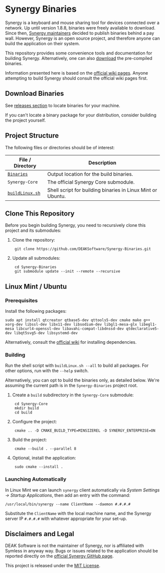 # Synergy Binaries

Synergy is a keyboard and mouse sharing tool for devices connected over a network. Up until version 1.8.8, binaries were freely available to download. Since then, [Synergy maintainers](https://github.com/symless/synergy-core) decided to publish binaries behind a pay wall. However, Synergy is an open source project, and therefore anyone can build the application on their system.

This repository provides some convenience tools and documentation for building Synergy. Alternatively, one can also [download](https://github.com/DEAKSoftware/Synergy-Binaries/releases) the pre-compiled binaries.

Information presented here is based on the [official wiki pages](https://github.com/symless/synergy-core/wiki/Compiling). Anyone attempting to build Synergy should consult the official wiki pages first.


## Download Binaries

See [releases section](https://github.com/DEAKSoftware/Synergy-Binaries/releases) to locate binaries for your machine.

If you can't locate a binary package for your distribution, consider building the project yourself.


## Project Structure

The following files or directories should be of interest:

File / Directory                         | Description
---                                      | ---
[`Binaries`](./Binaries)                 | Output location for the build binaries.
`Synergy-Core`                           | The official Synergy Core submodule.
[`buildLinux.sh`](./buildLinux.sh)       | Shell script for building binaries in Linux Mint or Ubuntu.

<!--
[`buildMacOS.sh`](./buildMacOS.sh)       | Shell script for building binaries in macOS.
[`buildWindows.ps1`](./buildWindows.ps1) | PowerShell script for building binaries in Windows.
 -->

## Clone This Repository

Before you begin building Synergy, you need to recursively clone this project and its submodules:

1. Clone the repository:

		git clone https://github.com/DEAKSoftware/Synergy-Binaries.git

2. Update all submodules:

		cd Synergy-Binaries
		git submodule update --init --remote --recursive


## Linux Mint / Ubuntu

### Prerequisites

Install the following packages:

	sudo apt install qtcreator qtbase5-dev qttools5-dev cmake make g++ xorg-dev libssl-dev libx11-dev libsodium-dev libgl1-mesa-glx libegl1-mesa libcurl4-openssl-dev libavahi-compat-libdnssd-dev qtdeclarative5-dev libqt5svg5-dev libsystemd-dev

Alternatively, consult the [official wiki](https://github.com/symless/synergy-core/wiki/Compiling) for installing dependencies.

### Building

Run the shell script with `buildLinux.sh --all` to build all packages. For other options, run with the `--help` switch.

Alternatively, you can opt to build the binaries only, as detailed below. We're assuming the current path is in the `Synergy-Binaries` project root.

1. Create a `build` subdirectory in the `Synergy-Core` submodule:

		cd Synergy-Core
		mkdir build
		cd build

2. Configure the project:

		cmake .. -D CMAKE_BUILD_TYPE=MINSIZEREL -D SYNERGY_ENTERPRISE=ON

3. Build the project:

		cmake --build . --parallel 8

4. Optional, install the application:

		sudo cmake --install .

### Launching Automatically

In Linux Mint we can launch `synergy` client automatically via _System Settings &rarr; Startup Applications_, then add an entry with the command:

	/usr/local/bin/synergy --name ClientName --daemon #.#.#.#

Substitute the `ClientName` with the local machine name, and the Synergy server IP `#.#.#.#` with whatever appropriate for your set-up.

<!--
## macOS

_Incomplete._

## Windows

_Incomplete._
 -->

## Disclaimers and Legal

DEAK Software is not the maintainer of Synergy, nor is affiliated with Symless in anyway way. Bugs or issues related to the application should be reported directly on the [official Synergy GitHub page](https://github.com/symless/synergy-core).

This project is released under the [MIT License](./license.md).
